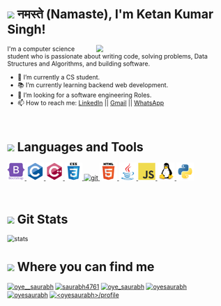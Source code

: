<h1><img src="https://media.giphy.com/media/WqR7WfQVrpXNcmrm81/giphy.gif" width="40"> नमस्ते (Namaste), I'm Ketan Kumar Singh!</h1>

<img src="https://www.kindpng.com/picc/m/112-1127970_hire-developers-hd-png-download.png" align="right" width="300" />
I'm a computer science student who is passionate about writing code, solving problems, Data Structures and Algorithms, and building software.

- 🔭 I’m currently a CS student.
- 📚 I’m currently learning  backend web development.
- 👯 I’m looking for a software engineering Roles. 
- 📫 How to reach me: [LinkedIn](https://www.linkedin.com/in/saurabh4761) || [Gmail](mailto:oye.saurabhyadav@gmail.com) || [WhatsApp](https://api.whatsapp.com/send?phone=917827641244)
<br>
<!-- <p align="left"> <img src="https://komarev.com/ghpvc/?username=oyeSAURABH" alt="visit" /> </p> -->

<h1><img src="https://media.giphy.com/media/mAZf4H4Pi0wwlj3ZAw/giphy.gif" width="40"> Languages and Tools</h1>
<p align="left"> <a href="https://getbootstrap.com" target="_blank" rel="noreferrer"> <img src="https://raw.githubusercontent.com/devicons/devicon/master/icons/bootstrap/bootstrap-plain-wordmark.svg" alt="bootstrap" width="40" height="40"/> </a> <a href="https://www.cprogramming.com/" target="_blank" rel="noreferrer"> <img src="https://raw.githubusercontent.com/devicons/devicon/master/icons/c/c-original.svg" alt="c" width="40" height="40"/> </a> <a href="https://www.w3schools.com/cpp/" target="_blank" rel="noreferrer"> <img src="https://raw.githubusercontent.com/devicons/devicon/master/icons/cplusplus/cplusplus-original.svg" alt="cplusplus" width="40" height="40"/> </a> <a href="https://www.w3schools.com/css/" target="_blank" rel="noreferrer"> <img src="https://raw.githubusercontent.com/devicons/devicon/master/icons/css3/css3-original-wordmark.svg" alt="css3" width="40" height="40"/> </a> <a href="https://git-scm.com/" target="_blank" rel="noreferrer"> <img src="https://www.vectorlogo.zone/logos/git-scm/git-scm-icon.svg" alt="git" width="40" height="40"/> </a> <a href="https://www.w3.org/html/" target="_blank" rel="noreferrer"> <img src="https://raw.githubusercontent.com/devicons/devicon/master/icons/html5/html5-original-wordmark.svg" alt="html5" width="40" height="40"/> </a> <a href="https://www.java.com" target="_blank" rel="noreferrer"> <img src="https://raw.githubusercontent.com/devicons/devicon/master/icons/java/java-original.svg" alt="java" width="40" height="40"/> </a> <a href="https://developer.mozilla.org/en-US/docs/Web/JavaScript" target="_blank" rel="noreferrer"> <img src="https://raw.githubusercontent.com/devicons/devicon/master/icons/javascript/javascript-original.svg" alt="javascript" width="40" height="40"/> </a> <a href="https://www.linux.org/" target="_blank" rel="noreferrer"> <img src="https://raw.githubusercontent.com/devicons/devicon/master/icons/linux/linux-original.svg" alt="linux" width="40" height="40"/> </a> <a href="https://www.python.org" target="_blank" rel="noreferrer"> <img src="https://raw.githubusercontent.com/devicons/devicon/master/icons/python/python-original.svg" alt="python" width="40" height="40"/> </a> </p>

<br/>

<h1> <img src="https://media.giphy.com/media/cj87CxfRtrUifF3Ryk/giphy.gif" width="40"> Git Stats</h1>
<img align="centre" src="https://github-readme-stats.vercel.app/api?username=oyeSAURABH&show_icons=true&theme=radical" alt="stats" />

</br>
<h1><img src="https://media.giphy.com/media/NnSFnC428LRHaxUNzj/giphy.gif" width="40"> Where you can find me</h1>
<p align="left">
<a href="https://twitter.com/oye__saurabh" target="blank"><img align="center" src="https://raw.githubusercontent.com/rahuldkjain/github-profile-readme-generator/master/src/images/icons/Social/twitter.svg" alt="oye__saurabh" height="30" width="40" /></a>
<a href="https://linkedin.com/in/saurabh4761" target="blank"><img align="center" src="https://raw.githubusercontent.com/rahuldkjain/github-profile-readme-generator/master/src/images/icons/Social/linked-in-alt.svg" alt="saurabh4761" height="30" width="40" /></a>
<a href="https://www.codechef.com/users/oye_saurabh" target="blank"><img align="center" src="https://cdn.jsdelivr.net/npm/simple-icons@3.1.0/icons/codechef.svg" alt="oye_saurabh" height="30" width="40" /></a>
<a href="https://www.hackerrank.com/oyesaurabh" target="blank"><img align="center" src="https://raw.githubusercontent.com/rahuldkjain/github-profile-readme-generator/master/src/images/icons/Social/hackerrank.svg" alt="oyesaurabh" height="30" width="40" /></a>
<a href="https://www.leetcode.com/oyesaurabh" target="blank"><img align="center" src="https://raw.githubusercontent.com/rahuldkjain/github-profile-readme-generator/master/src/images/icons/Social/leet-code.svg" alt="oyesaurabh" height="30" width="40" /></a>
<a href="https://auth.geeksforgeeks.org/user/<oyesaurabh>/profile" target="blank"><img align="center" src="https://raw.githubusercontent.com/rahuldkjain/github-profile-readme-generator/master/src/images/icons/Social/geeks-for-geeks.svg" alt="<oyesaurabh>/profile" height="30" width="40" /></a>
</p>
